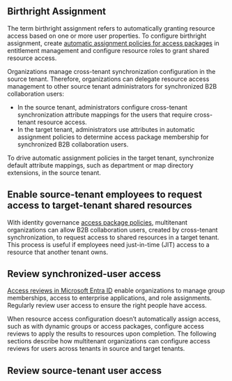 ## Birthright Assignment

The term birthright assignment refers to automatically granting resource access based on one or more user properties. To configure birthright assignment, create [automatic assignment policies for access packages](url) in entitlement management and configure resource roles to grant shared resource access.

Organizations manage cross-tenant synchronization configuration in the source tenant. Therefore, organizations can delegate resource access management to other source tenant administrators for synchronized B2B collaboration users: 

- In the source tenant, administrators configure cross-tenant synchronization attribute mappings for the users that require cross-tenant resource access.
- In the target tenant, administrators use attributes in automatic assignment policies to determine access package membership for synchronized B2B collaboration users.

To drive automatic assignment policies in the target tenant, synchronize default attribute mappings, such as department or map directory extensions, in the source tenant.

## Enable source-tenant employees to request access to target-tenant shared resources

With identity governance [access package policies](url), multitenant organizations can allow B2B collaboration users, created by cross-tenant synchronization, to request access to shared resources in a target tenant. This process is useful if employees need just-in-time (JIT) access to a resource that another tenant owns.

## Review synchronized-user access

[Access reviews in Microsoft Entra ID](url) enable organizations to manage group memberships, access to enterprise applications, and role assignments. Regularly review user access to ensure the right people have access.

When resource access configuration doesn’t automatically assign access, such as with dynamic groups or access packages, configure access reviews to apply the results to resources upon completion. The following sections describe how multitenant organizations can configure access reviews for users across tenants in source and target tenants.

## Review source-tenant user access
